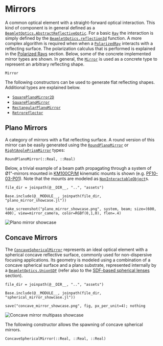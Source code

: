 # Mirrors

A common optical element with a straight-forward optical interaction. This kind of component is in general defined as a [`BeamletOptics.AbstractReflectiveOptic`](@ref). For a basic [`Ray`](@ref) the interaction is simply defined by the [`BeamletOptics.reflection3d`](@ref) function. A more complex algorithm is required when when a [`PolarizedRay`](@ref) interacts with a reflecting surface. The polarization calculus that is performed is explained in the [Polarized Rays](@ref) section. Below, some of the concrete implemented mirror types are shown. In general, the [`Mirror`](@ref) is used as a concrete type to represent an arbitrary reflecting shape.

```@docs; canonical=false
Mirror
```

The following constructors can be used to generate flat reflecting shapes. Additional types are explained below.

- [`SquarePlanoMirror2D`](@ref)
- [`SquarePlanoMirror`](@ref)
- [`RectangularPlanoMirror`](@ref)
- [`Retroreflector`](@ref)


## Plano Mirrors

A category of mirrors with a flat reflecting surface. A round version of this mirror can be easily generated using the [`RoundPlanoMirror`](@ref) or [`RightAnglePrismMirror`](@ref) types:

```@docs; canonical=false
RoundPlanoMirror(::Real, ::Real)
```

Below, a trivial example of a beam path propagating through a system of Ø1"-mirrors mounted in [KM100CP/M](https://www.thorlabs.de/thorproduct.cfm?partnumber=KM100CP/M#ad-image-0) kinematic mounts is shown (e.g. [PF10-03-P01](https://www.thorlabs.com/thorproduct.cfm?partnumber=PF10-03-P01)). Note that the mounts are modeled as [`NonInteractableObject`](@ref)s.

```@eval
file_dir = joinpath(@__DIR__, "..", "assets")

Base.include(@__MODULE__, joinpath(file_dir, "plano_mirror_showcase.jl"))

take_screenshot("plano_mirror_showcase.png", system, beam; size=(600, 400), view=mirror_camera, color=RGBf(0,1,0), flen=.4)
```

![Plano mirror showcase](plano_mirror_showcase.png)

## Concave Mirrors

The [`ConcaveSphericalMirror`](@ref) represents an ideal optical element with a spherical concave reflective surface, commonly used for non-dispersive focusing applications. Its geometry is modeled using a combination of a concave spherical surface and a plano substrate, represented internally by a [`BeamletOptics.UnionSDF`](@ref) (refer also to the [SDF-based spherical lenses](@ref) section).

```@eval
file_dir = joinpath(@__DIR__, "..", "assets")

Base.include(@__MODULE__, joinpath(file_dir, "spherical_mirror_showcase.jl"))

save("concave_mirror_showcase.png", fig, px_per_unit=4); nothing
```

![Concave mirror multipass showcase](concave_mirror_showcase.png)

The following constructor allows the spawning of concave spherical mirrors.

```@docs; canonical=false
ConcaveSphericalMirror(::Real, ::Real, ::Real)
```

